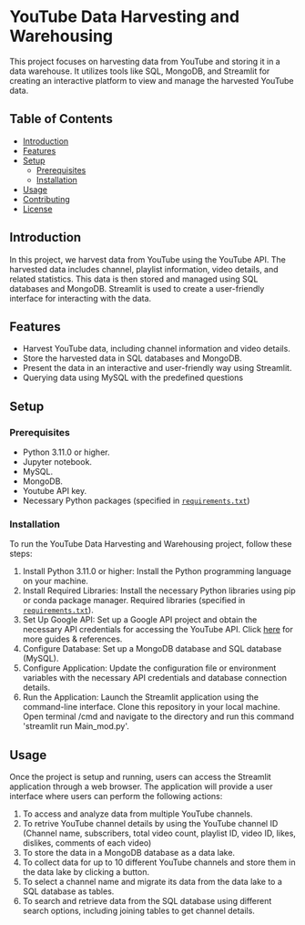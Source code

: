 # <div align="center;color: #45292D;">YouTube Data Harvesting and Warehousing</div>

This project focuses on harvesting data from YouTube and storing it in a data warehouse. It utilizes tools like SQL, MongoDB, and Streamlit for creating an interactive platform to view and manage the harvested YouTube data.

## Table of Contents

- [Introduction](#introduction)
- [Features](#features)
- [Setup](#setup)
  - [Prerequisites](#prerequisites)
  - [Installation](#installation)
- [Usage](#usage)
- [Contributing](#contributing)
- [License](#license)

## Introduction

In this project, we harvest data from YouTube using the YouTube API. The harvested data includes channel, playlist information, video details, and related statistics. This data is then stored and managed using SQL databases and MongoDB. Streamlit is used to create a user-friendly interface for interacting with the data.


## Features

- Harvest YouTube data, including channel information and video details.
- Store the harvested data in SQL databases and MongoDB.
- Present the data in an interactive and user-friendly way using Streamlit.
- Querying data using MySQL with the predefined questions

## Setup

### Prerequisites

- Python 3.11.0 or higher.
- Jupyter notebook.
- MySQL.
- MongoDB.
- Youtube API key.
- Necessary Python packages (specified in [`requirements.txt`](https://github.com/Santhosh-Analytics/Capstone/blob/main/requirements.txt))

### Installation

To run the YouTube Data Harvesting and Warehousing project, follow these steps:

1. Install Python 3.11.0 or higher: Install the Python programming language on your machine.
2. Install Required Libraries: Install the necessary Python libraries using pip or conda package manager. Required libraries (specified in [`requirements.txt`](https://github.com/Santhosh-Analytics/Capstone/blob/main/requirements.txt)).
3. Set Up Google API: Set up a Google API project and obtain the necessary API credentials for accessing the YouTube API. Click [here](https://developers.google.com/youtube/v3/getting-started) for more guides & references.
4. Configure Database: Set up a MongoDB database and SQL database (MySQL).
5. Configure Application: Update the configuration file or environment variables with the necessary API credentials and database connection details.
6. Run the Application: Launch the Streamlit application using the command-line interface. Clone this repository in your local machine. Open terminal /cmd and navigate to the directory and run this command 'streamlit run Main_mod.py'.

## Usage
Once the project is setup and running, users can access the Streamlit application through a web browser. The application will provide a user interface where users can perform the following actions:
<h7 style='text-align: left; color: black;'><ol> <li > To access and analyze data from multiple YouTube channels. </li> <li> To retrive YouTube channel details by using the YouTube channel ID (Channel name, subscribers, total video count, playlist ID, video ID, likes, dislikes, comments of each video)  </li> <li >To store the data in a MongoDB database as a data lake. </li><li >To collect data for up to 10 different YouTube channels and store them in the data lake by clicking a button. </li><li >To select a channel name and migrate its data from the data lake to a SQL database as tables.</li><li >To search and retrieve data from the SQL database using different search options, including joining tables to get channel details.</li></ol><h7>

